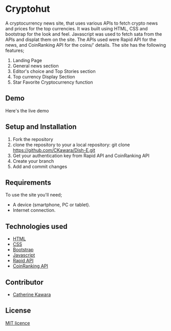 # Cryptohut
A cryptocurrency news site, that uses various  APIs to fetch crypto news and prices for the top currencies. It was built using HTML, CSS and bootstrap for the look and feel. 
Javascript was used to fetch sata from the APIs and displat them on the site. The APIs used were Rapid API for the news, and CoinRanking API for the coins/' details.
The site has the following features;
1. Landing Page
2. General news section
3. Editor's choice and Top Stories section
4. Top currency Display Section
5. Star Favorite Cryptocurrency function

## Demo
Here's the live demo 

## Setup and Installation
1. Fork the repository
2. clone the repository to your a local repository: git clone https://github.com/CKawara/Dish-E.git
3. Get your authentication key from Rapid API and CoinRanking API
4. Create your branch
5. Add and commit changes

## Requirements
To use the site you'll need;
- A device (smartphone, PC or tablet).
- Internet connection.

## Technologies used
- [HTML](https://www.w3schools.com/html/)
- [CSS](https://www.w3schools.com/css/) 
- [Bootstrap](https://getbootstrap.com/) 
- [Javascript](https://www.w3schools.com/js/)
- [Rapid API](https://rapidapi.com/enayfls-ibksP3yFoax/api/crypto-news14/)
- [CoinRanking API](https://developers.coinranking.com/apioinranking.com/api)

## Contributor
- [Catherine Kawara](https://github.com/CKawara/)

## License
[MIT licence]()



